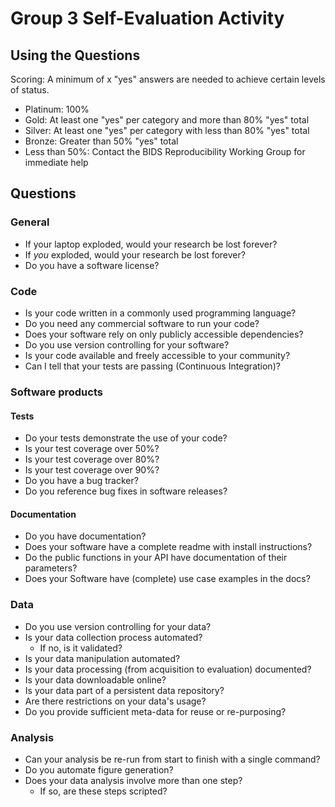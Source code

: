 # Group 3 Self-Evaluation Activity

## Using the Questions

Scoring: A minimum of x "yes" answers are needed to achieve certain
levels of status.

- Platinum: 100%  
- Gold: At least one "yes" per category and more than 80% "yes" total  
- Silver: At least one "yes" per category with less than 80% "yes" total  
- Bronze: Greater than 50% "yes" total  
- Less than 50%: Contact the BIDS Reproducibility Working Group for
  immediate help  

## Questions

### General
- If your laptop exploded, would your research be lost forever?
- If *you* exploded, would your research be lost forever?
- Do you have a software license?

### Code
- Is your code written in a commonly used programming language?
- Do you need any commercial software to run your code?
- Does your software rely on only publicly accessible dependencies?
- Do you use version controlling for your software?
- Is your code available and freely accessible to your community?
- Can I tell that your tests are passing (Continuous Integration)?

### Software products

#### Tests
- Do your tests demonstrate the use of your code?
- Is your test coverage over 50%?
- Is your test coverage over 80%?
- Is your test coverage over 90%?
- Do you have a bug tracker?
- Do you reference bug fixes in software releases?

#### Documentation
- Do you have documentation?
- Does your software have a complete readme with install instructions?
- Do the public functions in your API have documentation of their parameters?
- Does your Software have (complete) use case examples in the docs?

### Data
- Do you use version controlling for your data?
- Is your data collection process automated?
    - If no, is it validated?
- Is your data manipulation automated?
- Is your data processing (from acquisition to evaluation) documented?
- Is your data downloadable online?
- Is your data part of a persistent data repository?
- Are there restrictions on your data's usage?
- Do you provide sufficient meta-data for reuse or re-purposing?

### Analysis
- Can your analysis be re-run from start to finish with a single command?
- Do you automate figure generation?
- Does your data analysis involve more than one step?
    - If so, are these steps scripted? 

